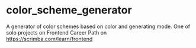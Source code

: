 # color_scheme_generator
 A generator of color schemes based on color and generating mode. One of solo projects on Frontend Career Path on https://scrimba.com/learn/frontend